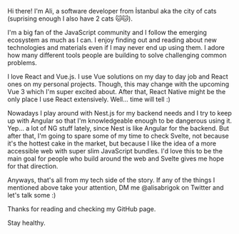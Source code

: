 Hi there! I'm Ali, a software developer from İstanbul aka the city of cats (suprising enough I also have 2 cats 🐱🐱).

I'm a big fan of the JavaScript community and I follow the emerging ecosystem as much as I can. I enjoy finding out and reading about new technologies and materials even if I may never end up using them. I adore how many different tools people are building to solve challenging common problems.

I love React and Vue.js. I use Vue solutions on my day to day job and React ones on my personal projects. Though, this may change with the upcoming Vue 3 which I'm super excited about. After that, React Native might be the only place I use React extensively. Well... time will tell :)

Nowadays I play around with Nest.js for my backend needs and I try to keep up with Angular so that I'm knowledgeable enough to be dangerous using it. Yep... a lot of NG stuff lately, since Nest is like Angular for the backend. But after that, I'm going to spare some of my time to check Svelte, not because it's the hottest cake in the market, but because I like the idea of a more accessible web with super slim JavaScript bundles. I'd love this to be the main goal for people who build around the web and Svelte gives me hope for that direction.

Anyways, that's all from my tech side of the story.
If any of the things I mentioned above take your attention, DM me @alisabrigok on Twitter and let's talk some :)

Thanks for reading and checking my GitHub page.

Stay healthy.
